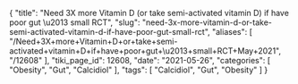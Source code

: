 {
    "title": "Need 3X more Vitamin D (or take semi-activated vitamin D) if have poor gut \u2013 small RCT",
    "slug": "need-3x-more-vitamin-d-or-take-semi-activated-vitamin-d-if-have-poor-gut-small-rct",
    "aliases": [
        "/Need+3X+more+Vitamin+D+or+take+semi-activated+vitamin+D+if+have+poor+gut+\u2013+small+RCT+May+2021",
        "/12608"
    ],
    "tiki_page_id": 12608,
    "date": "2021-05-26",
    "categories": [
        "Obesity",
        "Gut",
        "Calcidiol"
    ],
    "tags": [
        "Calcidiol",
        "Gut",
        "Obesity"
    ]
}